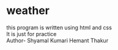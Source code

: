 # weather
this program is written using html and css
<br>
It is just for practice
<br>
Author- Shyamal Kumari Hemant Thakur
